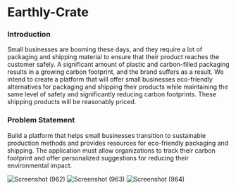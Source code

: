 # Earthly-Crate
<h3>Introduction</h3>
Small businesses are booming these days, and they require a lot of packaging and shipping material to ensure that their product reaches the customer safely. 
A significant amount of plastic and carbon-filled packaging results in a growing carbon footprint, and the brand suffers as a result.
We intend to create a platform that will offer small businesses eco-friendly alternatives for packaging and shipping their products while maintaining the same level of safety and significantly reducing carbon footprints.
These shipping products will be reasonably priced.

<h3>Problem Statement</h3>
Build a platform that helps small businesses transition to sustainable production methods and provides resources for eco-friendly packaging and shipping. The application must allow organizations to track their carbon footprint and offer personalized suggestions for reducing their environmental impact.

![Screenshot (962)](https://user-images.githubusercontent.com/100609372/229199683-55a23ffc-a64d-4188-9234-26b114db0f11.png)
![Screenshot (963)](https://user-images.githubusercontent.com/100609372/229199813-74b9c4bb-c496-4aeb-be6a-1e10449a159d.png)
![Screenshot (964)](https://user-images.githubusercontent.com/100609372/229200690-360fc1a0-2654-4c74-a069-a68ce123df1d.png)
